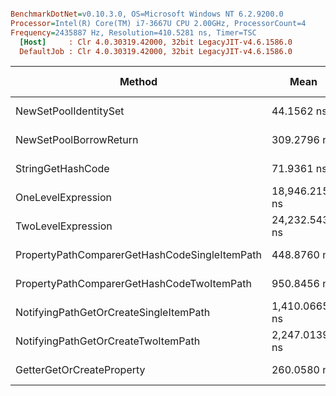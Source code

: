 ``` ini

BenchmarkDotNet=v0.10.3.0, OS=Microsoft Windows NT 6.2.9200.0
Processor=Intel(R) Core(TM) i7-3667U CPU 2.00GHz, ProcessorCount=4
Frequency=2435887 Hz, Resolution=410.5281 ns, Timer=TSC
  [Host]     : Clr 4.0.30319.42000, 32bit LegacyJIT-v4.6.1586.0
  DefaultJob : Clr 4.0.30319.42000, 32bit LegacyJIT-v4.6.1586.0


```
 |                                        Method |           Mean |      StdErr |        StdDev |         Median | Scaled | Scaled-StdDev |  Gen 0 | Allocated |
 |---------------------------------------------- |--------------- |------------ |-------------- |--------------- |------- |-------------- |------- |---------- |
 |                         NewSetPoolIdentitySet |     44.1562 ns |   0.6296 ns |     4.5833 ns |     43.3239 ns |   1.00 |          0.00 | 0.0182 |      40 B |
 |                        NewSetPoolBorrowReturn |    309.2796 ns |   4.3327 ns |    43.3268 ns |    302.2760 ns |   7.08 |          1.22 |      - |       7 B |
 |                             StringGetHashCode |     71.9361 ns |   0.8374 ns |     5.3617 ns |     72.0573 ns |   1.65 |          0.20 |      - |       0 B |
 |                            OneLevelExpression | 18,946.2158 ns | 252.2426 ns | 2,522.4258 ns | 18,224.5241 ns | 433.51 |         72.17 | 0.0830 |     473 B |
 |                            TwoLevelExpression | 24,232.5438 ns | 263.7412 ns | 2,624.1915 ns | 23,423.1106 ns | 554.46 |         81.70 | 0.0488 |     645 B |
 | PropertyPathComparerGetHashCodeSingleItemPath |    448.8760 ns |   4.6974 ns |    46.9738 ns |    434.9284 ns |  10.27 |          1.49 |      - |       0 B |
 |    PropertyPathComparerGetHashCodeTwoItemPath |    950.8456 ns |   9.5651 ns |    95.1716 ns |    925.5951 ns |  21.76 |          3.08 |      - |       0 B |
 |        NotifyingPathGetOrCreateSingleItemPath |  1,410.0665 ns |  16.8285 ns |   168.2848 ns |  1,372.2887 ns |  32.26 |          5.02 |      - |       0 B |
 |           NotifyingPathGetOrCreateTwoItemPath |  2,247.0139 ns |  24.9100 ns |   249.1000 ns |  2,159.2203 ns |  51.41 |          7.67 |      - |       0 B |
 |                     GetterGetOrCreateProperty |    260.0580 ns |   3.1266 ns |    31.1097 ns |    250.4899 ns |   5.95 |          0.93 | 0.0125 |      32 B |
